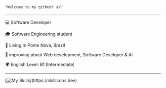 <code>"Welcome to my github! 👍"</code>
<hr>

<p>💻 Software Developer
<p>🎓 Software Engineering student
<p>📍 Living in Ponte Nova, Brazil</p>
<p>🔧 improving about Web development, Software Developer & AI</p>
<p>🌍 English Level: B1 (Intermediate)</p>
<hr>

[![My Skills](https://skillicons.dev/icons?i=js,java,spring,py,angular,c#,go,mysql,)](https://skillicons.dev)
